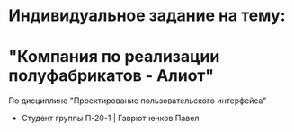 # Индивидуальное задание на тему:
# "Компания по реализации полуфабрикатов - Алиот"
По дисциплине "Проектирование пользовательского интерфейса"
- Студент группы П-20-1 | Гаврютченков Павел
